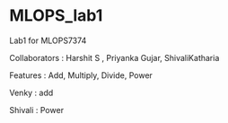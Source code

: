 # MLOPS_lab1
Lab1 for MLOPS7374


Collaborators : Harshit S , Priyanka Gujar, ShivaliKatharia


Features : Add, Multiply, Divide, Power

Venky : add

Shivali : Power


